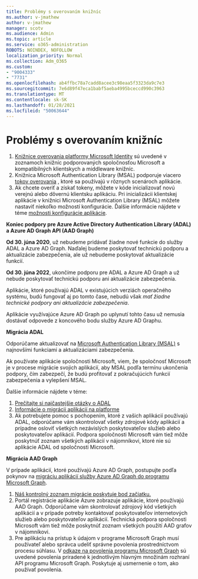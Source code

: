 ```yaml
---
title: Problémy s overovaním knižníc
ms.author: v-jmathew
author: v-jmathew
manager: scotv
ms.audience: Admin
ms.topic: article
ms.service: o365-administration
ROBOTS: NOINDEX, NOFOLLOW
localization_priority: Normal
ms.collection: Adm_O365
ms.custom:
- "9004333"
- "7731"
ms.openlocfilehash: ab4ffbc78a7cadd8acee3c98eaa5f3323da9c7e3
ms.sourcegitcommit: 7e6d89f47eca1babf5aeba4995bceccd990c3963
ms.translationtype: MT
ms.contentlocale: sk-SK
ms.lasthandoff: 01/28/2021
ms.locfileid: "50063644"
---
```

# <a name="issues-with-authentication-libraries"></a>Problémy s overovaním knižníc

1. [Knižnice overovania platformy Microsoft Identity](https://docs.microsoft.com/azure/active-directory/develop/reference-v2-libraries) sú uvedené v zoznamoch knižníc podporovaných spoločnosťou Microsoft a kompatibilných klientskych a middleware knižníc.
2. Knižnica Microsoft Authentication Library (MSAL) podporuje viacero [tokov overovania](https://docs.microsoft.com/azure/active-directory/develop/msal-authentication-flows) , ktoré sa používajú v rôznych scenároch aplikácie.
3. Ak chcete overiť a získať tokeny, môžete v kóde inicializovať novú verejnú alebo dôvernú klientsku aplikáciu. Pri inicializácii klientskej aplikácie v knižnici Microsoft Authentication Library (MSAL) môžete nastaviť niekoľko možností konfigurácie. Ďalšie informácie nájdete v téme [možnosti konfigurácie aplikácie](https://docs.microsoft.com/azure/active-directory/develop/msal-client-application-configuration).

**Koniec podpory pre Azure Active Directory Authentication Library (ADAL) a Azure AD Graph API (AAD Graph)**

**Od 30. júna 2020**, už nebudeme pridávať žiadne nové funkcie do služby ADAL a Azure AD Graph. Naďalej budeme poskytovať technickú podporu a aktualizácie zabezpečenia, ale už nebudeme poskytovať aktualizácie funkcií.

**Od 30. júna 2022**, ukončíme podporu pre ADAL a Azure AD Graph a už nebude poskytovať technickú podporu ani aktualizácie zabezpečenia.

Aplikácie, ktoré používajú ADAL v existujúcich verziách operačného systému, budú fungovať aj po tomto čase, nebudú však *mať žiadne technické podpory ani aktualizácie zabezpečenia*.

Aplikácie využívajúce Azure AD Graph po uplynutí tohto času už nemusia dostávať odpovede z koncového bodu služby Azure AD Graphu.

**Migrácia ADAL**

Odporúčame aktualizovať na [Microsoft Authentication Library (MSAL)](https://docs.microsoft.com/azure/active-directory/develop/v2-overview) s najnovšími funkciami a aktualizáciami zabezpečenia.

Ak používate aplikácie spoločnosti Microsoft, viem, že spoločnosť Microsoft je v procese migrácie svojich aplikácií, aby MSAL podľa termínu ukončenia podpory, čím zabezpečí, že budú profitovať z pokračujúcich funkcií zabezpečenia a vylepšení MSAL.

Ďalšie informácie nájdete v téme:

1. [Prečítajte si najčastejšie otázky o ADAL](https://docs.microsoft.com/azure/active-directory/develop/msal-migration#frequently-asked-questions-faq)
2. [Informácie o migrácii aplikácií na platforme](https://docs.microsoft.com/azure/active-directory/develop/msal-migration#frequently-asked-questions-faq)
3. Ak potrebujete pomoc s pochopením, ktoré z vašich aplikácií používajú ADAL, odporúčame vám skontrolovať všetky zdrojové kódy aplikácií a prípadne osloviť všetkých nezávislých poskytovateľov služieb alebo poskytovateľov aplikácií. Podpora spoločnosti Microsoft vám tiež môže poskytnúť zoznam všetkých aplikácií v nájomníkovi, ktoré nie sú aplikácie ADAL od spoločnosti Microsoft.

**Migrácia AAD Graph**

V prípade aplikácií, ktoré používajú Azure AD Graph, postupujte podľa pokynov na [migráciu aplikácií služby Azure AD Graph do programu Microsoft Graph](https://docs.microsoft.com/graph/migrate-azure-ad-graph-overview).

1. [Náš kontrolný zoznam migrácie poskytuje bod začiatku.](https://docs.microsoft.com/graph/migrate-azure-ad-graph-planning-checklist)
2. Portál registrácie aplikácie Azure zobrazuje aplikácie, ktoré používajú AAD Graph. Odporúčame vám skontrolovať zdrojový kód všetkých aplikácií a v prípade potreby kontaktovať poskytovateľov internetových služieb alebo poskytovateľov aplikácií. Technická podpora spoločnosti Microsoft vám tiež môže poskytnúť zoznam všetkých použití AAD grafov v nájomníkovi.
3. Pre aplikáciu na prístup k údajom v programe Microsoft Graph musí používateľ alebo správca udeliť správne povolenia prostredníctvom procesu súhlasu. V [odkaze na povolenia programu Microsoft Graph](https://docs.microsoft.com/graph/permissions-reference) sú uvedené povolenia priradené k jednotlivým hlavným množinám rozhraní API programu Microsoft Graph. Poskytuje aj usmernenie o tom, ako používať povolenia.
